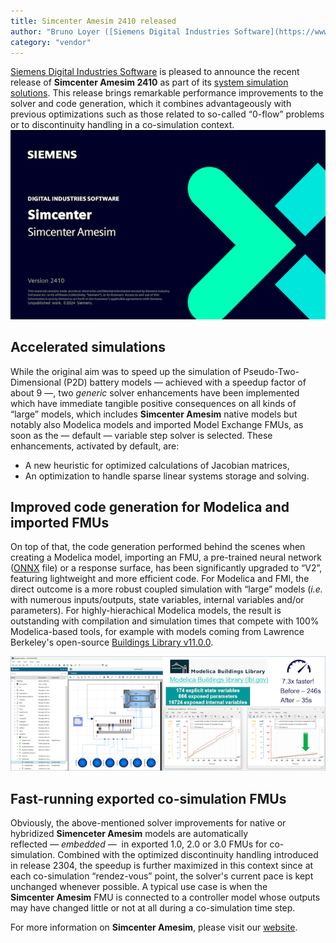 ```yaml
---
title: Simcenter Amesim 2410 released
author: "Bruno Loyer ([Siemens Digital Industries Software](https://www.sw.siemens.com/ ))"
category: "vendor"
---
```

[Siemens Digital Industries Software](https://www.sw.siemens.com/ ) is pleased to announce the recent release of **Simcenter&nbsp;Amesim&nbsp;2410** as part of its [system simulation solutions]( https://blogs.sw.siemens.com/simcenter/whats-new-in-simcenter-systems-simulation-2410/). This release brings remarkable performance improvements to the solver and code generation, which it combines advantageously with previous optimizations such as those related to so-called &ldquo;0-flow&rdquo; problems or to discontinuity handling in a co-simulation context. 
![](amesim_banner_2410.png)

## Accelerated simulations
While the original aim was to speed up the simulation of Pseudo-Two-Dimensional (P2D) battery models 
&mdash;&nbsp;achieved with a speedup factor of about&nbsp;9&nbsp;&mdash;, two <i>generic</i> solver enhancements 
have been implemented which have immediate tangible positive consequences on all kinds of &ldquo;large&rdquo; 
models, which includes **Simcenter&nbsp;Amesim** native models but notably also Modelica models and imported Model Exchange FMUs, as soon as the &mdash;&nbsp;default&nbsp;&mdash; variable step solver is selected. 
These enhancements, activated by default, are:

* A new heuristic for optimized calculations of Jacobian matrices,
* An optimization to handle sparse linear systems storage and solving.

## Improved code generation for Modelica and imported FMUs
On top of that, the code generation performed behind the scenes when creating a Modelica 
model, importing an FMU, a pre-trained neural network ([ONNX](https://onnx.ai/ ) file) or a response surface, 
has been significantly upgraded to &ldquo;V2&rdquo;, featuring lightweight and more efficient code. 
For Modelica and FMI, the direct 
outcome is a more robust coupled simulation with &ldquo;large&rdquo; models (<i>i.e.</i> with numerous inputs/outputs,
state variables, internal variables and/or parameters). For highly-hierachical Modelica
models, the result is outstanding with compilation and simulation times that compete with 100% Modelica-based tools,
for example with models coming from Lawrence Berkeley's open-source [Buildings Library v11.0.0](https://simulationresearch.lbl.gov/modelica/ ). 

![](amesim_modelica_2410.png)

## Fast-running exported co-simulation FMUs
Obviously, the above-mentioned solver improvements for native or hybridized **Simenceter&nbsp;Amesim** models are automatically reflected&nbsp;&mdash;&nbsp;<i>embedded</i>&nbsp;&mdash;&nbsp; in exported 1.0, 2.0 or 3.0 FMUs for co-simulation. Combined with the optimized discontinuity handling introduced in release 2304, the speedup is further maximized in this context since at each co-simulation &ldquo;rendez-vous&rdquo; point, the solver's current pace is kept unchanged whenever possible. A typical use case is when the **Simcenter&nbsp;Amesim** FMU is connected to a controller model whose outputs may have changed little or not at all during a co-simulation time step. 

For more information on **Simcenter&nbsp;Amesim**, please visit our [website](https://www.plm.automation.siemens.com/global/en/products/simcenter/simcenter-amesim.html ).
